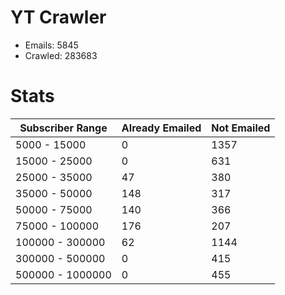 # YT Crawler
- Emails: 5845
- Crawled: 283683

# Stats
| Subscriber Range  | Already Emailed | Not Emailed |
|-------|-------|-------|
| 5000 - 15000 | 0 | 1357 |
| 15000 - 25000 | 0 | 631 |
| 25000 - 35000 | 47 | 380 |
| 35000 - 50000 | 148 | 317 |
| 50000 - 75000 | 140 | 366 |
| 75000 - 100000 | 176 | 207 |
| 100000 - 300000 | 62 | 1144 |
| 300000 - 500000 | 0 | 415 |
| 500000 - 1000000 | 0 | 455 |
